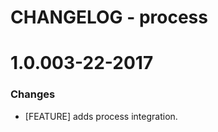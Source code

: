# CHANGELOG - process

1.0.003-22-2017
==================

### Changes

* [FEATURE] adds process integration.
